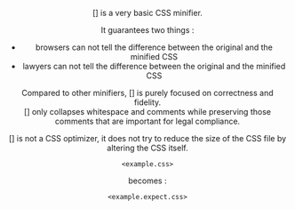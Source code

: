 <!-- Available Variables: -->
<!-- <humanReadableName> PostCSS Your Plugin -->
<!-- <exportName> postcssYourPlugin -->
<!-- <packageName> @csstools/postcss-your-plugin -->
<!-- <packageVersion> 1.0.0 -->
<!-- <packagePath> plugins/postcss-your-plugin -->
<!-- <cssdbId> your-feature -->
<!-- <specUrl> https://www.w3.org/TR/css-color-4/#funcdef-color -->
<!-- <example.css> file contents for examples/example.css -->
<!-- <header> -->
<!-- <usage> usage instructions -->
<!-- <envSupport> -->
<!-- <corsWarning> -->
<!-- <linkList> -->
<!-- to generate : npm run docs -->

<header>

[<humanReadableName>] is a very basic CSS minifier.

It guarantees two things :
- browsers can not tell the difference between the original and the minified CSS
- lawyers can not tell the difference between the original and the minified CSS

Compared to other minifiers, [<humanReadableName>] is purely focused on correctness and fidelity.  
[<humanReadableName>] only collapses whitespace and comments while preserving those comments that are important for legal compliance.

[<humanReadableName>] is not a CSS optimizer, it does not try to reduce the size of the CSS file by altering the CSS itself.

```pcss
<example.css>
```

becomes :

```pcss
<example.expect.css>
```

<usage>

<envSupport>

<linkList>
